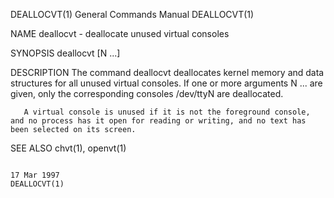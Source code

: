 DEALLOCVT(1)                                                                     General Commands Manual                                                                     DEALLOCVT(1)

NAME
       deallocvt - deallocate unused virtual consoles

SYNOPSIS
       deallocvt [N ...]

DESCRIPTION
       The  command  deallocvt deallocates kernel memory and data structures for all unused virtual consoles.  If one or more arguments N ...  are given, only the corresponding consoles
       /dev/ttyN are deallocated.

       A virtual console is unused if it is not the foreground console, and no process has it open for reading or writing, and no text has been selected on its screen.

SEE ALSO
       chvt(1), openvt(1)

                                                                                       17 Mar 1997                                                                           DEALLOCVT(1)
